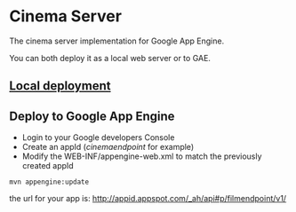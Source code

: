 Cinema Server
=============================================

The cinema server implementation for Google App Engine.

You can both deploy it as a local web server or to GAE.

## [Local deployment](https://cloud.google.com/appengine/docs/java/tools/maven#testing_your_app_with_the_development_server)

## Deploy to Google App Engine

* Login to your Google developers Console
* Create an appId (_cinemaendpoint_ for example)
* Modify the WEB-INF/appengine-web.xml to match the previously created appId

``
mvn appengine:update
``

the url for your app is: http://appid.appspot.com/_ah/api#p/filmendpoint/v1/
